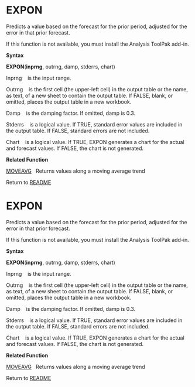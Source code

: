 # EXPON

Predicts a value based on the forecast for the prior period, adjusted
for the error in that prior forecast.

If this function is not available, you must install the Analysis ToolPak
add-in.

**Syntax**

**EXPON**(**inprng**, outrng, damp, stderrs, chart)

Inprng&nbsp;&nbsp;&nbsp;&nbsp;is the input range.

Outrng&nbsp;&nbsp;&nbsp;&nbsp;is the first cell (the upper-left cell) in
the output table or the name, as text, of a new sheet to contain the
output table. If FALSE, blank, or omitted, places the output table in a
new workbook.

Damp&nbsp;&nbsp;&nbsp;&nbsp;is the damping factor. If omitted, damp is
0.3.

Stderrs&nbsp;&nbsp;&nbsp;&nbsp;is a logical value. If TRUE, standard
error values are included in the output table. If FALSE, standard errors
are not included.

Chart&nbsp;&nbsp;&nbsp;&nbsp;is a logical value. If TRUE, EXPON
generates a chart for the actual and forecast values. If FALSE, the
chart is not generated.

**Related Function**

[MOVEAVG](MOVEAVG.md)&nbsp;&nbsp;&nbsp;Returns values along a moving average trend



Return to [README](README.md#E)

# EXPON

Predicts a value based on the forecast for the prior period, adjusted
for the error in that prior forecast.

If this function is not available, you must install the Analysis ToolPak
add-in.

**Syntax**

**EXPON**(**inprng**, outrng, damp, stderrs, chart)

Inprng&nbsp;&nbsp;&nbsp;&nbsp;is the input range.

Outrng&nbsp;&nbsp;&nbsp;&nbsp;is the first cell (the upper-left cell) in
the output table or the name, as text, of a new sheet to contain the
output table. If FALSE, blank, or omitted, places the output table in a
new workbook.

Damp&nbsp;&nbsp;&nbsp;&nbsp;is the damping factor. If omitted, damp is
0.3.

Stderrs&nbsp;&nbsp;&nbsp;&nbsp;is a logical value. If TRUE, standard
error values are included in the output table. If FALSE, standard errors
are not included.

Chart&nbsp;&nbsp;&nbsp;&nbsp;is a logical value. If TRUE, EXPON
generates a chart for the actual and forecast values. If FALSE, the
chart is not generated.

**Related Function**

[MOVEAVG](MOVEAVG.md)&nbsp;&nbsp;&nbsp;Returns values along a moving average trend



Return to [README](README.md#E)

